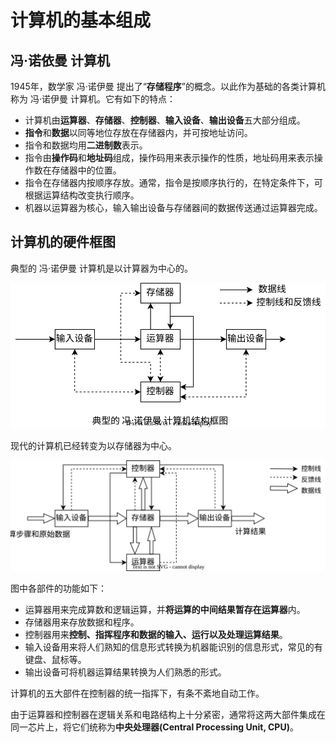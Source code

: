 # 计算机的基本组成

## 冯·诺依曼 计算机

1945年，数学家 冯·诺伊曼 提出了“**存储程序**”的概念。以此作为基础的各类计算机称为 冯·诺伊曼 计算机。它有如下的特点：

- 计算机由**运算器**、**存储器**、**控制器**、**输入设备**、**输出设备**五大部分组成。
- **指令**和**数据**以同等地位存放在存储器内，并可按地址访问。
- 指令和数据均用**二进制数**表示。
- 指令由**操作码**和**地址码**组成，操作码用来表示操作的性质，地址码用来表示操作数在存储器中的位置。
- 指令在存储器内按顺序存放。通常，指令是按顺序执行的，在特定条件下，可根据运算结构改变执行顺序。
- 机器以运算器为核心，输入输出设备与存储器间的数据传送通过运算器完成。

## 计算机的硬件框图

典型的 冯·诺伊曼 计算机是以计算器为中心的。

<div align=center>
    <img src = "../../Image/1.2.1.svg">
</div>

现代的计算机已经转变为以存储器为中心。

<div align=center>
    <img src = "../../Image/1.2.2.svg">
</div>

图中各部件的功能如下：
- 运算器用来完成算数和逻辑运算，并**将运算的中间结果暂存在运算器**内。
- 存储器用来存放数据和程序。
- 控制器用来**控制、指挥程序和数据的输入、运行以及处理运算结果**。
- 输入设备用来将人们熟知的信息形式转换为机器能识别的信息形式，常见的有键盘、鼠标等。
- 输出设备可将机器运算结果转换为人们熟悉的形式。

计算机的五大部件在控制器的统一指挥下，有条不紊地自动工作。

由于运算器和控制器在逻辑关系和电路结构上十分紧密，通常将这两大部件集成在同一芯片上，将它们统称为**中央处理器(Central Processing Unit, CPU)**。
